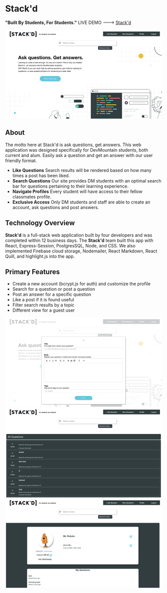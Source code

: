 # Stack'd
**"Built By Students, For Students."**
LIVE DEMO ---> [Stack'd]()

![landing page](https://github.com/ab364608/Stack-d-readMe.-imgs/blob/master/Screen%20Shot%202019-12-18%20at%206.47.50%20PM.png?raw=true)

## About

The motto here at Stack'd is ask questions, get answers. This web application was designed specifically for DevMountain students, both current and alum. Easily ask a question and get an answer with our user friendly format.

 - **Like Questions** Search results will be rendered based on how many times a post has been liked.
 - **Search Questions** Our site provides DM students with an optimal search bar for questions pertaining to their learning experience.
 - **Navigate Profiles** Every student will have access to their fellow classmates profile.
 - **Exclusive Access** Only DM students and staff are able to create an account, ask questions and post answers.

 ## Technology Overview

**Stack'd** is a full-stack web application built by four developers and was completed within 12 business days. The **Stack'd** team built this app with React, Express-Session, PostgresSQL, Node, and CSS. We also implemented Firebase cloud storage, Nodemailer, React Markdown, React Quill, and highlight.js into the app.

## Primary Features

- Create a new account (bcrypt.js for auth) and customize the profile
- Search for a question or post a question
- Post an answer for a specific question
- Like a post if it is found useful
- Filter search results by a topic
- Different view for a guest user

![ask question](https://github.com/ab364608/Stack-d-readMe.-imgs/blob/master/Screen%20Shot%202019-12-19%20at%203.12.43%20PM.png?raw=true)
![view questions](https://github.com/ab364608/Stack-d-readMe.-imgs/blob/master/Screen%20Shot%202019-12-19%20at%203.13.12%20PM.png?raw=true)
![profile](https://github.com/ab364608/Stack-d-readMe.-imgs/blob/master/Screen%20Shot%202019-12-19%20at%203.14.33%20PM.png?raw=true)